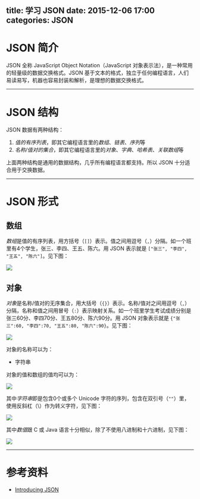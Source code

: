 title: 学习 JSON
date: 2015-12-06 17:00
categories: JSON
---

# JSON 简介

JSON 全称 JavaScript Object Notation（JavaScript 对象表示法），是一种常用的轻量级的数据交换格式。JSON 基于文本的格式，独立于任何编程语言，人们易读易写，机器也容易封装和解析，是理想的数据交换格式。

<!-- more -->

---

# JSON 结构

JSON 数据有两种结构：

1. *值的有序列表*，即其它编程语言里的*数组*、*链表*、*序列*等
2. *名称/值对的集合*，即其它编程语言里的*对象*、*字典*、*哈希表*、*关联数组*等

上面两种结构是通用的数据结构，几乎所有编程语言都支持。所以 JSON 十分适合用于交换数据。

---

# JSON 形式

## 数组

*数组*是值的有序列表，用方括号（`[]`）表示。值之间用逗号（`,`）分隔。如一个班里有4个学生，张三、李四、王五、陈六。用 JSON 表示就是 `["张三", "李四", "王五", "陈六"]`。见下图：

![](/images/json/learning-JSON/JSON-array.png)

## 对象

*对象*是名称/值对的无序集合，用大括号（`{}`）表示。名称/值对之间用逗号（`,`）分隔，名称和值之间用冒号（`:`）表示映射关系。如一个班里学生考试成绩分别是张三60分、李四70分、王五80分、陈六90分。用 JSON 对象表示就是 `{"张三":60, "李四":70, "王五":80, "陈六":90}`。见下图：

![](/images/json/learning-JSON/JSON-object.png)

对象的名称可以为：

* 字符串

对象的值和数组的值均可以为：

![](/images/json/learning-JSON/JSON-value.png)

其中*字符串*即是包含0个或多个 Unicode 字符的序列，包含在双引号（`""`）里，使用反斜杠（\）作为转义字符，见下图：

![](/images/json/learning-JSON/JSON-string.png)

其中*数值*跟 C 或 Java 语言十分相似，除了不使用八进制和十六进制，见下图：

![](/images/json/learning-JSON/JSON-number.png)

---

# 参考资料

* [Introducing JSON](http://www.json.org/)
